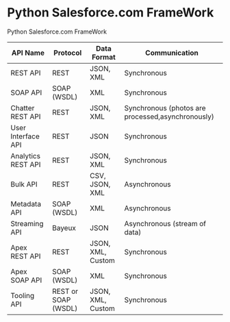 # Python Salesforce.com FrameWork

Python Salesforce.com FrameWork

| API Name           | Protocol            | Data Format       | Communication                                     |
|--------------------|---------------------|-------------------|---------------------------------------------------|
| REST API           | REST                | JSON, XML         | Synchronous                                       |
| SOAP API           | SOAP (WSDL)         | XML               | Synchronous                                       |
| Chatter REST API   | REST                | JSON, XML         | Synchronous (photos are processed,asynchronously) |
| User Interface API | REST                | JSON              | Synchronous                                       |
| Analytics REST API | REST                | JSON, XML         | Synchronous                                       |
| Bulk API           | REST                | CSV, JSON, XML    | Asynchronous                                      |
| Metadata API       | SOAP (WSDL)         | XML               | Asynchronous                                      |
| Streaming API      | Bayeux              | JSON              | Asynchronous (stream of data)                     |
| Apex REST API      | REST                | JSON, XML, Custom | Synchronous                                       |
| Apex SOAP API      | SOAP (WSDL)         | XML               | Synchronous                                       |
| Tooling API        | REST or SOAP (WSDL) | JSON, XML, Custom | Synchronous                                       |